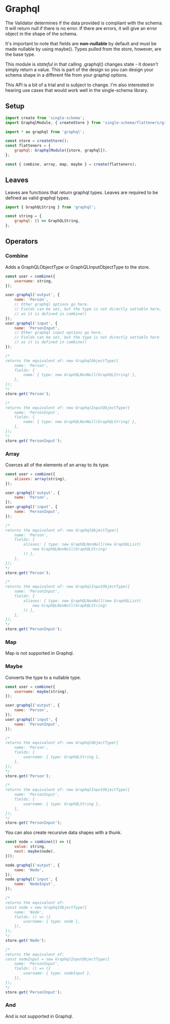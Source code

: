 # Graphql

The Validator determines if the data provided is compliant with the schema. It will return null if there is no error. If there are errors, it will give an error object in the shape of the schema.

It's important to note that fields are **non-nullable** by default and must be made nullable by using maybe(). Types pulled from the store, however, are the base type.

This module is *stateful* in that calling .graphql() changes state - it doesn't simply return a value. This is part of the design so you can design your schema shape in a different file from your graphql options.

This API is a bit of a trial and is subject to change. I'm also interested in hearing use cases that would work well in the single-schema library.

## Setup
```javascript
import create from 'single-schema';
import GraphqlModule, { createStore } from 'single-schema/flatteners/graphql';

import * as graphql from 'graphql';

const store = createStore();
const flatteners = {
	graphql: GraphqlModule({store, graphql}),
};

const { combine, array, map, maybe } = create(flatteners);
```

## Leaves
Leaves are functions that return graphql types. Leaves are required to be defined as valid graphql types.

```javascript
import { GraphQLString } from 'graphql';

const string = {
	graphql: () => GraphQLString,
};
```

## Operators

### Combine

Adds a GraphQLObjectType or GraphQLInputObjectType to the store.

```javascript
const user = combine({
	username: string,
});

user.graphql('output', {
	name: 'Person',
	// Other graphql options go here.
	// Fields can be set, but the type is not directly settable here,
	// as it is defined in combine()
});
user.graphql('input', {
	name: 'PersonInput',
	// Other graphql input options go here.
	// Fields can be set, but the type is not directly settable here
	// as it is defined in combine()	
});

/*
returns the equivalent of: new GraphqlObjectType({
	name: 'Person',
	fields: {
		name: { type: new GraphQLNonNull(GraphQLString) },
	},
});
*/
store.get('Person');

/*
returns the equivalent of: new GraphqlInputObjectType({
	name: 'PersonInput',
	fields: {
		name: { type: new GraphQLNonNull(GraphQLString) },
	},
});
*/
store.get('PersonInput');
```

### Array

Coerces all of the elements of an array to its type.

```javascript
const user = combine({
	aliases: array(string),
});

user.graphql('output', {
	name: 'Person',
});
user.graphql('input', {
	name: 'PersonInput',
});

/*
returns the equivalent of: new GraphqlObjectType({
	name: 'Person',
	fields: {
		aliases: { type: new GraphQLNonNull(new GraphQLList(
			new GraphQLNonNull(GraphQLString)
		)) },
	},
});
*/
store.get('Person');

/*
returns the equivalent of: new GraphqlInputObjectType({
	name: 'PersonInput',
	fields: {
		aliases: { type: new GraphQLNonNull(new GraphQLList(
			new GraphQLNonNull(GraphQLString)
		)) },
	},
});
*/
store.get('PersonInput');
```

### Map

Map is not supported in Graphql.

### Maybe

Converts the type to a nullable type. 

```javascript
const user = combine({
	username: maybe(string),
});

user.graphql('output', {
	name: 'Person',
});
user.graphql('input', {
	name: 'PersonInput',
});

/*
returns the equivalent of: new GraphqlObjectType({
	name: 'Person',
	fields: {
		username: { type: GraphQLString },
	},
});
*/
store.get('Person');

/*
returns the equivalent of: new GraphqlInputObjectType({
	name: 'PersonInput',
	fields: {
		username: { type: GraphQLString },
	},
});
*/
store.get('PersonInput');
```

You can also create recursive data shapes with a thunk.

```javascript
const node = combine(() => ({
	value: string,
	next: maybe(node),
}));

node.graphql('output', {
	name: 'Node',
});
node.graphql('input', {
	name: 'NodeInput',
});

/*
returns the equivalent of: 
const node = new GraphqlObjectType({
	name: 'Node',
	fields: () => ({
		username: { type: node },
	}),
});
*/
store.get('Node');

/*
returns the equivalent of: 
const nodeInput = new GraphqlInputObjectType({
	name: 'PersonInput',
	fields: () => ({
		username: { type: nodeInput },
	}),
});
*/
store.get('PersonInput');
```

### And

And is not supported in Graphql.